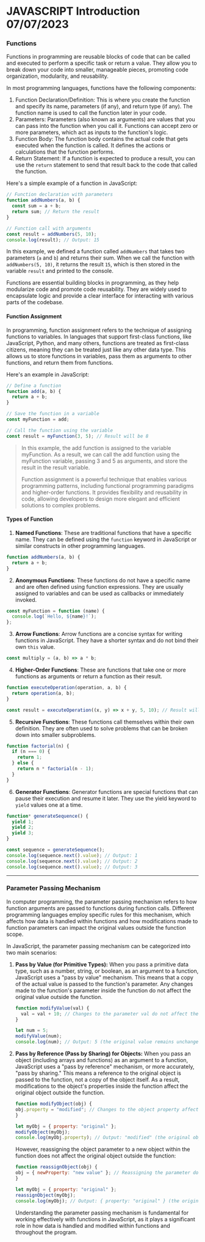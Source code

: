 # JAVASCRIPT Introduction 07/07/2023

### Functions

Functions in programming are reusable blocks of code that can be called and executed to perform a specific task or return a value. They allow you to break down your code into smaller, manageable pieces, promoting code organization, modularity, and reusability.

In most programming languages, functions have the following components:

1. Function Declaration/Definition: This is where you create the function and specify its name, parameters (if any), and return type (if any). The function name is used to call the function later in your code.
2. Parameters: Parameters (also known as arguments) are values that you can pass into the function when you call it. Functions can accept zero or more parameters, which act as inputs to the function's logic.
3. Function Body: The function body contains the actual code that gets executed when the function is called. It defines the actions or calculations that the function performs.
4. Return Statement: If a function is expected to produce a result, you can use the `return` statement to send that result back to the code that called the function.

Here's a simple example of a function in JavaScript:

```javascript
// Function declaration with parameters
function addNumbers(a, b) {
  const sum = a + b;
  return sum; // Return the result
}

// Function call with arguments
const result = addNumbers(5, 10);
console.log(result); // Output: 15
```

In this example, we defined a function called `addNumbers` that takes two parameters (`a` and `b`) and returns their sum. When we call the function with `addNumbers(5, 10)`, it returns the result `15`, which is then stored in the variable `result` and printed to the console.

Functions are essential building blocks in programming, as they help modularize code and promote code reusability. They are widely used to encapsulate logic and provide a clear interface for interacting with various parts of the codebase.

#### Function Assignment

In programming, function assignment refers to the technique of assigning functions to variables. In languages that support first-class functions, like JavaScript, Python, and many others, functions are treated as first-class citizens, meaning they can be treated just like any other data type. This allows us to store functions in variables, pass them as arguments to other functions, and return them from functions.

Here's an example in JavaScript:

```javascript
// Define a function
function add(a, b) {
  return a + b;
}

// Save the function in a variable
const myFunction = add;

// Call the function using the variable
const result = myFunction(3, 5); // Result will be 8
```

> In this example, the add function is assigned to the variable myFunction. As a result, we can call the add function using the myFunction variable, passing 3 and 5 as arguments, and store the result in the result variable.
>
> Function assignment is a powerful technique that enables various programming patterns, including functional programming paradigms and higher-order functions. It provides flexibility and reusability in code, allowing developers to design more elegant and efficient solutions to complex problems.

#### Types of Function

1. **Named Functions**: These are traditional functions that have a specific name. They can be defined using the `function` keyword in JavaScript or similar constructs in other programming languages.

```javascript
function addNumbers(a, b) {
  return a + b;
}
```

2. **Anonymous Functions**: These functions do not have a specific name and are often defined using function expressions. They are usually assigned to variables and can be used as callbacks or immediately invoked.

```javascript
const myFunction = function (name) {
  console.log(`Hello, ${name}!`);
};
```

3. **Arrow Functions**: Arrow functions are a concise syntax for writing functions in JavaScript. They have a shorter syntax and do not bind their own `this` value.

```javascript
const multiply = (a, b) => a * b;
```

4. **Higher-Order Functions**: These are functions that take one or more functions as arguments or return a function as their result.

```javascript
function executeOperation(operation, a, b) {
  return operation(a, b);
}

const result = executeOperation((x, y) => x + y, 5, 10); // Result will be 15
```

5. **Recursive Functions**: These functions call themselves within their own definition. They are often used to solve problems that can be broken down into smaller subproblems.

```javascript
function factorial(n) {
  if (n === 0) {
    return 1;
  } else {
    return n * factorial(n - 1);
  }
}
```

6. **Generator Functions**: Generator functions are special functions that can pause their execution and resume it later. They use the yield keyword to `yield` values one at a time.

```javascript
function* generateSequence() {
  yield 1;
  yield 2;
  yield 3;
}

const sequence = generateSequence();
console.log(sequence.next().value); // Output: 1
console.log(sequence.next().value); // Output: 2
console.log(sequence.next().value); // Output: 3
```

---

### Parameter Passing Mechanism

In computer programming, the parameter passing mechanism refers to how function arguments are passed to functions during function calls. Different programming languages employ specific rules for this mechanism, which affects how data is handled within functions and how modifications made to function parameters can impact the original values outside the function scope.

In JavaScript, the parameter passing mechanism can be categorized into two main scenarios:

1. **Pass by Value (for Primitive Types):**
   When you pass a primitive data type, such as a number, string, or boolean, as an argument to a function, JavaScript uses a "pass by value" mechanism. This means that a copy of the actual value is passed to the function's parameter. Any changes made to the function's parameter inside the function do not affect the original value outside the function.

   ```javascript
   function modifyValue(val) {
     val = val + 10; // Changes to the parameter val do not affect the original value outside the function
   }

   let num = 5;
   modifyValue(num);
   console.log(num); // Output: 5 (the original value remains unchanged)
   ```
2. **Pass by Reference (Pass by Sharing) for Objects:**
   When you pass an object (including arrays and functions) as an argument to a function, JavaScript uses a "pass by reference" mechanism, or more accurately, "pass by sharing." This means a reference to the original object is passed to the function, not a copy of the object itself. As a result, modifications to the object's properties inside the function affect the original object outside the function.

   ```javascript
   function modifyObject(obj) {
   obj.property = "modified"; // Changes to the object property affect the original object outside the function
   }

   let myObj = { property: "original" };
   modifyObject(myObj);
   console.log(myObj.property); // Output: "modified" (the original object is modified)
   ```
   However, reassigning the object parameter to a new object within the function does not affect the original object outside the function:

   ```javascript
   function reassignObject(obj) {
   obj = { newProperty: "new value" }; // Reassigning the parameter does not affect the original object outside the function
   }

   let myObj = { property: "original" };
   reassignObject(myObj);
   console.log(myObj); // Output: { property: "original" } (the original object remains unchanged)
   ```
   Understanding the parameter passing mechanism is fundamental for working effectively with functions in JavaScript, as it plays a significant role in how data is handled and modified within functions and throughout the program.
